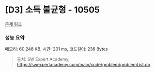 # [D3] 소득 불균형 - 10505 

[문제 링크](https://swexpertacademy.com/main/code/problem/problemDetail.do?contestProbId=AXNP4CvauaMDFAXS) 

### 성능 요약

메모리: 60,248 KB, 시간: 201 ms, 코드길이: 236 Bytes



> 출처: SW Expert Academy, https://swexpertacademy.com/main/code/problem/problemList.do